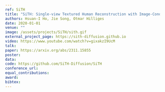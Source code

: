 ```yaml
---
ref: SiTH
title: "SiTH: Single-view Textured Human Reconstruction with Image-Conditioned Diffusion"
authors: Hsuan-I Ho, Jie Song, Otmar Hilliges
date: 2020-01-01
venue: ""
image: /assets/projects/SiTH/sith.gif
external_project_page: https://sith-diffusion.github.io
video: https://www.youtube.com/watch?v=gixakzI9UcM
talk: 
paper: https://arxiv.org/abs/2311.15855
poster: 
data: 
code: https://github.com/SiTH-Diffusion/SiTH
conference_url: 
equal_contributions: 
award: 
bibtex: 
---
```

